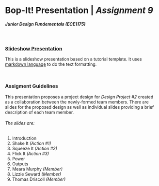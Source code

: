 # Bop-It! Presentation | *Assignment 9*
##### Junior Design Fundementals _(ECE1175)_
<br/> 

### [Slideshow Presentation](https://els187.github.io/github-slideshow/#/)
This is a slideshow presentation based on a tutorial template. It uses [markdown language](https://guides.github.com/features/mastering-markdown/) to do the text formatting.

<br/>

### Assigment Guidelines 
This presentation proposes a project design for *_Design Project #2_* created as a collaboration between the newly-formed team members. There are slides for the proposed design as well as individual slides providing a brief description of each team member.

###### The slides are:
1. Introduction
2. Shake It _(Action #1)_
3. Squeeze It _(Action #2)_
4. Flick It _(Action #3)_
5. Power
6. Outputs
7. Meara Murphy _(Member)_
8. Lizzie Seward _(Member)_
9. Thomas Driscoll _(Member)_
